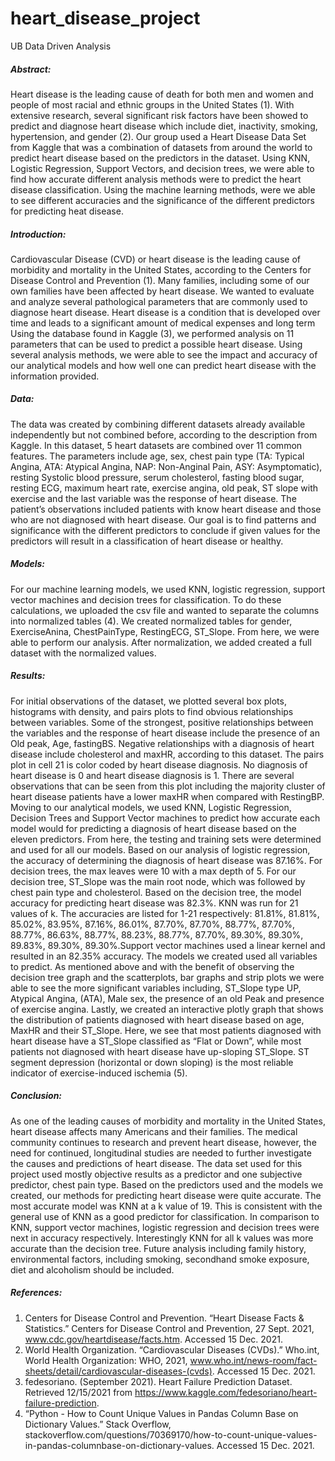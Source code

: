 # heart_disease_project
UB Data Driven Analysis
##### Abstract:
Heart disease is the leading cause of death for both men and women and people of most racial and
ethnic groups in the United States (1). With extensive research, several significant risk factors have
been showed to predict and diagnose heart disease which include diet, inactivity, smoking,
hypertension, and gender (2). Our group used a Heart Disease Data Set from Kaggle that was a
combination of datasets from around the world to predict heart disease based on the predictors in the
dataset. Using KNN, Logistic Regression, Support Vectors, and decision trees, we were able to find
how accurate different analysis methods were to predict the heart disease classification. Using the
machine learning methods, were we able to see different accuracies and the significance of the
different predictors for predicting heat disease.
##### Introduction:
Cardiovascular Disease (CVD) or heart disease is the leading cause of morbidity and mortality in the
United States, according to the Centers for Disease Control and Prevention (1). Many families,
including some of our own families have been affected by heart disease. We wanted to evaluate and
analyze several pathological parameters that are commonly used to diagnose heart disease. Heart
disease is a condition that is developed over time and leads to a significant amount of medical
expenses and long term
Using the database found in Kaggle (3), we performed analysis on 11 parameters that can be used to
predict a possible heart disease. Using several analysis methods, we were able to see the impact and
accuracy of our analytical models and how well one can predict heart disease with the information
provided.
##### Data:
The data was created by combining different datasets already available independently but not
combined before, according to the description from Kaggle. In this dataset, 5 heart datasets are
combined over 11 common features. The parameters include age, sex, chest pain type (TA: Typical
Angina, ATA: Atypical Angina, NAP: Non-Anginal Pain, ASY: Asymptomatic), resting Systolic
blood pressure, serum cholesterol, fasting blood sugar, resting ECG, maximum heart rate, exercise
angina, old peak, ST slope with exercise and the last variable was the response of heart disease. The
patient’s observations included patients with know heart disease and those who are not diagnosed
with heart disease. Our goal is to find patterns and significance with the different predictors to
conclude if given values for the predictors will result in a classification of heart disease or healthy.
##### Models:
For our machine learning models, we used KNN, logistic regression, support vector machines and
decision trees for classification. To do these calculations, we uploaded the csv file and wanted to
separate the columns into normalized tables (4). We created normalized tables for gender,
ExerciseAnina, ChestPainType, RestingECG, ST_Slope. From here, we were able to perform our
analysis. After normalization, we added created a full dataset with the normalized values.
##### Results:
For initial observations of the dataset, we plotted several box plots, histograms with density, and
pairs plots to find obvious relationships between variables. Some of the strongest, positive
relationships between the variables and the response of heart disease include the presence of an Old 
peak, Age, fastingBS. Negative relationships with a diagnosis of heart disease include cholesterol
and maxHR, according to this dataset. The pairs plot in cell 21 is color coded by heart disease
diagnosis. No diagnosis of heart disease is 0 and heart disease diagnosis is 1. There are several
observations that can be seen from this plot including the majority cluster of heart disease patients
have a lower maxHR when compared with RestingBP. Moving to our analytical models, we used
KNN, Logistic Regression, Decision Trees and Support Vector machines to predict how accurate
each model would for predicting a diagnosis of heart disease based on the eleven predictors. From
here, the testing and training sets were determined and used for all our models. Based on our analysis
of logistic regression, the accuracy of determining the diagnosis of heart disease was 87.16%. For
decision trees, the max leaves were 10 with a max depth of 5. For our decision tree, ST_Slope was
the main root node, which was followed by chest pain type and cholesterol. Based on the decision
tree, the model accuracy for predicting heart disease was 82.3%. KNN was run for 21 values of k.
The accuracies are listed for 1-21 respectively: 81.81%, 81.81%, 85.02%, 83.95%, 87.16%, 86.01%,
87.70%, 87.70%, 88.77%, 87.70%, 88.77%, 86.63%, 88.77%, 88.23%, 88.77%, 87.70%, 89.30%,
89.30%, 89.83%, 89.30%, 89.30%.Support vector machines used a linear kernel and resulted in an
82.35% accuracy. The models we created used all variables to predict. As mentioned above and with
the benefit of observing the decision tree graph and the scatterplots, bar graphs and strip plots we
were able to see the more significant variables including, ST_Slope type UP, Atypical Angina,
(ATA), Male sex, the presence of an old Peak and presence of exercise angina. Lastly, we created an
interactive plotly graph that shows the distribution of patients diagnosed with heart disease based on
age, MaxHR and their ST_Slope. Here, we see that most patients diagnosed with heart disease have a
ST_Slope classified as “Flat or Down”, while most patients not diagnosed with heart disease have
up-sloping ST_Slope. ST segment depression (horizontal or down sloping) is the most reliable
indicator of exercise-induced ischemia (5).
##### Conclusion:
As one of the leading causes of morbidity and mortality in the United States, heart disease affects
many Americans and their families. The medical community continues to research and prevent heart
disease, however, the need for continued, longitudinal studies are needed to further investigate the
causes and predictions of heart disease. The data set used for this project used mostly objective
results as a predictor and one subjective predictor, chest pain type. Based on the predictors used and
the models we created, our methods for predicting heart disease were quite accurate. The most
accurate model was KNN at a k value of 19. This is consistent with the general use of KNN as a
good predictor for classification. In comparison to KNN, support vector machines, logistic regression
and decision trees were next in accuracy respectively. Interestingly KNN for all k values was more
accurate than the decision tree. Future analysis including family history, environmental factors,
including smoking, secondhand smoke exposure, diet and alcoholism should be included.
##### References:
1. Centers for Disease Control and Prevention. “Heart Disease Facts & Statistics.” Centers for Disease
Control and Prevention, 27 Sept. 2021, www.cdc.gov/heartdisease/facts.htm. Accessed 15 Dec. 2021.
2. World Health Organization. “Cardiovascular Diseases (CVDs).” Who.int, World Health Organization:
WHO, 2021, www.who.int/news-room/fact-sheets/detail/cardiovascular-diseases-(cvds). Accessed 15
Dec. 2021.
3. fedesoriano. (September 2021). Heart Failure Prediction Dataset. Retrieved 12/15/2021
from https://www.kaggle.com/fedesoriano/heart-failure-prediction.
4. “Python - How to Count Unique Values in Pandas Column Base on Dictionary Values.” Stack
Overflow, stackoverflow.com/questions/70369170/how-to-count-unique-values-in-pandas-columnbase-on-dictionary-values. Accessed 15 Dec. 2021.
